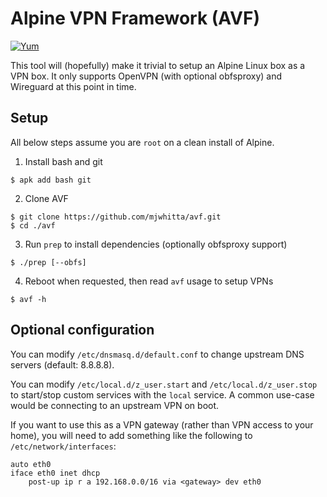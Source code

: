 # Alpine VPN Framework (AVF)

[![Yum](https://img.shields.io/badge/-Buy%20me%20a%20cookie-blue?labelColor=grey&logo=cookiecutter&style=for-the-badge)](https://www.buymeacoffee.com/mjwhitta)

This tool will (hopefully) make it trivial to setup an Alpine Linux
box as a VPN box. It only supports OpenVPN (with optional obfsproxy)
and Wireguard at this point in time.

## Setup

All below steps assume you are `root` on a clean install of Alpine.

1. Install bash and git

```
$ apk add bash git
```

2. Clone AVF

```
$ git clone https://github.com/mjwhitta/avf.git
$ cd ./avf
```

3. Run `prep` to install dependencies (optionally obfsproxy support)

```
$ ./prep [--obfs]
```

4. Reboot when requested, then read `avf` usage to setup VPNs

```
$ avf -h
```

## Optional configuration

You can modify `/etc/dnsmasq.d/default.conf` to change upstream DNS
servers (default: 8.8.8.8).

You can modify `/etc/local.d/z_user.start` and
`/etc/local.d/z_user.stop` to start/stop custom services with the
`local` service. A common use-case would be connecting to an upstream
VPN on boot.

If you want to use this as a VPN gateway (rather than VPN access to
your home), you will need to add something like the following to
`/etc/network/interfaces`:

```
auto eth0
iface eth0 inet dhcp
    post-up ip r a 192.168.0.0/16 via <gateway> dev eth0
```
